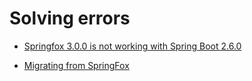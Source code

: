 # Solving errors


- [Springfox 3.0.0 is not working with Spring Boot 2.6.0](https://serveanswer.com/questions/springfox-3-0-0-is-not-working-with-spring-boot-2-6-0)

- [Migrating from SpringFox](https://springdoc.org/#migrating-from-springfox)